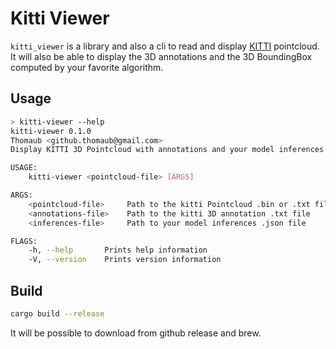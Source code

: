 # Kitti Viewer

`kitti_viewer` is a library and also a cli to read and display [KITTI](http://www.cvlibs.net/datasets/kitti/) pointcloud.
It will also be able to display the 3D annotations and the 3D BoundingBox computed by your favorite algorithm.

## Usage

```sh
> kitti-viewer --help
kitti-viewer 0.1.0
Thomaub <github.thomaub@gmail.com>
Display KITTI 3D Pointcloud with annotations and your model inferences

USAGE:
    kitti-viewer <pointcloud-file> [ARGS]

ARGS:
    <pointcloud-file>     Path to the kitti Pointcloud .bin or .txt file
    <annotations-file>    Path to the kitti 3D annotation .txt file
    <inferences-file>     Path to your model inferences .json file

FLAGS:
    -h, --help       Prints help information
    -V, --version    Prints version information
```

## Build

```sh
cargo build --release
```

It will be possible to download from github release and brew.
